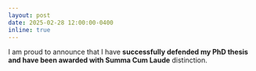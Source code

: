 ```yaml
---
layout: post
date: 2025-02-28 12:00:00-0400
inline: true
---
```


I am proud to announce that I have **successfully defended my PhD thesis and have been awarded with Summa Cum Laude** distinction.
